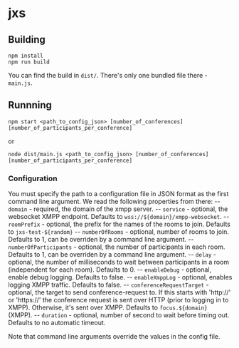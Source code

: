 # jxs

## Building
```
npm install
npm run build
```

You can find the build in `dist/`. There's only one bundled file there - `main.js`.

## Runnning

```
npm start <path_to_config_json> [number_of_conferences] [number_of_participants_per_conference]
```

or

```
node dist/main.js <path_to_config_json> [number_of_conferences] [number_of_participants_per_conference]
```

### Configuration

You must specify the path to a configuration file in JSON format as the first command line argument. We read the following properties from there:
 -- `domain` - required, the domain of the xmpp server.
 -- `service` - optional, the websocket XMPP endpoint. Defaults to `wss://${domain}/xmpp-websocket`.
 -- `roomPrefix` - optional, the prefix for the names of the rooms to join. Defaults to `jxs-test-${random}`
 -- `numberOfRooms` - optional, number of rooms to join. Defaults to 1, can be overriden by a command line argument.
 -- `numberOfParticipants` - optional, the number of participants in each room. Defaults to 1, can be overriden by a command line argument.
 -- `delay` - optional, the number of milliseconds to wait between participants in a room (independent for each room). Defaults to 0.
 -- `enableDebug` - optional, enable debug logging. Defaults to false.
 -- `enableXmppLog` - optional, enables logging XMPP traffic. Defaults to false.
 -- `conferenceRequestTarget` - optional, the target to send conference-request to. If this starts with 'http://' or 'https://' the conference request is sent over HTTP (prior to logging in to XMPP). Otherwise, it's sent over XMPP. Defaults to `focus.${domain}` (XMPP).
 -- `duration` - optional, number of second to wait before timing out. Defaults to no automatic timeout.

Note that command line arguments override the values in the config file.

